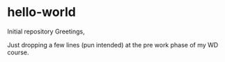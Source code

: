 # hello-world
Initial repository
Greetings,

Just dropping a few lines (pun intended) at the pre work phase of my WD course.
